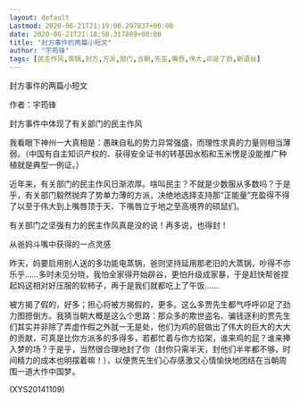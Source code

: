 ```yaml
---
layout: default
Lastmod: 2020-06-21T21:19:00.297837+00:00
date: 2020-06-21T21:18:58.317809+00:00
title: "封方事件的两篇小短文"
author: "宇筠锋"
tags: [民主作风,蒸锅,封方,方派,部门,当朝,先生,嘴唇,伟大,卯足了劲,新语丝]
---
```


封方事件的两篇小短文

作者：宇筠锋

封方事件中体现了有关部门的民主作风

我看眼下神州一大真相是：愚昧自私的势力异常强盛，而理性求真的力量则相当薄弱。（中国有自主知识产权的、获得安全证书的转基因水稻和玉米愣是没能推广种植就是典型一例证。）

近年来，有关部门的民主作风日渐浓厚。啥叫民主？不就是少数服从多数吗？于是乎，有关部门毅然抛弃了势单力薄的方派，决绝地选择支持那“正能量”充盈得不得了以至于伟大到上嘴唇顶于天、下嘴唇立于地之至高境界的硕鼠们。

有关部门之坚强有力的民主作风真是没的说！再多说，也得封！

从爸妈斗嘴中获得的一点灵感

昨天，妈要启用别人送的多功能电蒸锅，爸则坚持延用那老旧的大蒸锅，吵得不亦乐乎……多时未见分晓，我怕全家得开始辟谷，更怕升级成家暴，于是赶快帮爸捏起妈这相对好压服的软柿子，再于是我们就都吃上了午饭……

被方揭了假的，好多；担心将被方揭假的，更多。这么多贾先生都气呼呼卯足了劲力图摁倒方。我猜当朝大概是这么个思路：那众多的欺世盗名、骗钱逐利的贾先生们其实并非除了弄虚作假之外就一无是处，他们为鸡的屁做出了伟大的巨大的大大的贡献，可真是比你方派多的多得多，若都忙着与你方掐架，谁来鸡的屁？谁来捧入梦的场？于是乎，当然很合理地封了你（封你只需半天，封他们半年都不够，时间精力的成本也明摆着嘛！），以便贾先生们心存感激又心情愉快地团结在当朝周围一道大作中国梦。

(XYS20141109)

